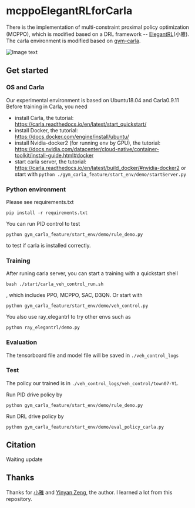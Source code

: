 # mcppoElegantRLforCarla
There is the implementation of multi-constraint proximal policy optimization (MCPPO), which is modified based on a DRL framework -- [ElegantRL](https://github.com/AI4Finance-Foundation/ElegantRL)(小雅). The carla environment is modified based on [gym-carla](https://github.com/cjy1992/gym-carla). 

![Image text](https://github.com/GyChou/mcppoElegantRLforCarla/blob/main/images/town07-part.gif)

## Get started

### OS and Carla

Our experimental environment is based on Ubuntu18.04 and Carla0.9.11
Before training in Carla, you need
- install Carla, the tutorial: https://carla.readthedocs.io/en/latest/start_quickstart/
- install Docker, the tutorial: https://docs.docker.com/engine/install/ubuntu/
- install Nvidia-docker2 (for running env by GPU), the tutorial: https://docs.nvidia.com/datacenter/cloud-native/container-toolkit/install-guide.html#docker
- start carla server, the tutorial: https://carla.readthedocs.io/en/latest/build_docker/#nvidia-docker2 or start with ```python ./gym_carla_feature/start_env/demo/startServer.py```

### Python environment
Please see requirements.txt
```
pip install -r requirements.txt
```
You can run PID control to test 
```
python gym_carla_feature/start_env/demo/rule_demo.py
```
to test if carla is installed correctly.
### Training

After runing carla server, you can start a training with a quickstart shell
```
bash ./start/carla_veh_control_run.sh
```
, which includes PPO, MCPPO, SAC, D3QN. Or start with 
```
python gym_carla_feature/start_env/demo/veh_control.py
```
You also use ray_elegantrl to try other envs such as
```
python ray_elegantrl/demo.py
```
### Evaluation
The tensorboard file and model file will be saved in ```./veh_control_logs```

### Test
The policy our trained is in ```./veh_control_logs/veh_control/town07-V1```.

Run PID drive policy by 
```
python gym_carla_feature/start_env/demo/rule_demo.py
```
Run DRL drive policy by 
```
python gym_carla_feature/start_env/demo/eval_policy_carla.py
```
## Citation
<!-- ```
@inproceedings{zou2022mcppo,
 title={Multi-Constraint Deep Reinforcement Learning for Smooth Action Control},
 author={Guangyuan Zou, Ying He, F. Richard Yu, Longquan Chen, Longquan Chen, Weike Pan, Zhong Ming},
 booktitle={the 31st International Joint Conference on Artificial Intelligence (IJCAI2022)},
}
``` -->
 Waiting update
<!-- The arxiv link to the paper:  -->


## Thanks 
Thanks for [小雅](https://github.com/AI4Finance-Foundation/ElegantRL) and [Yinyan Zeng](https://github.com/Yonv1943), the author. I learned a lot from this repository. 
